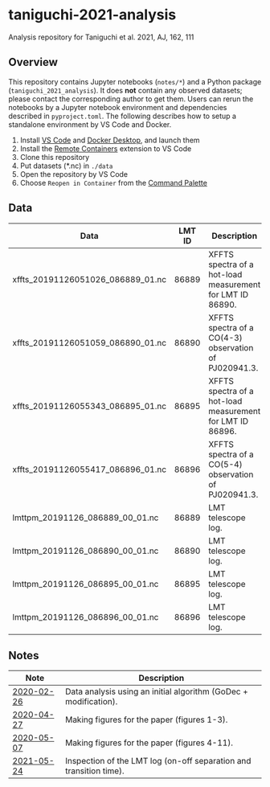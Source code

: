 # taniguchi-2021-analysis
Analysis repository for Taniguchi et al. 2021, AJ, 162, 111

## Overview

This repository contains Jupyter notebooks (`notes/*`) and a Python package (`taniguchi_2021_analysis`).
It does **not** contain any observed datasets; please contact the corresponding author to get them.
Users can rerun the notebooks by a Jupyter notebook environment and dependencies described in `pyproject.toml`.
The following describes how to setup a standalone environment by VS Code and Docker.

1. Install [VS Code] and [Docker Desktop], and launch them
1. Install the [Remote Containers] extension to VS Code
1. Clone this repository
1. Put datasets (*.nc) in `./data`
1. Open the repository by VS Code
1. Choose `Reopen in Container` from the [Command Palette]

## Data

Data | LMT ID | Description
--- | --- | ---
xffts_20191126051026_086889_01.nc | 86889 | XFFTS spectra of a hot-load measurement for LMT ID 86890.
xffts_20191126051059_086890_01.nc | 86890 | XFFTS spectra of a CO(4-3) observation of PJ020941.3.
xffts_20191126055343_086895_01.nc | 86895 | XFFTS spectra of a hot-load measurement for LMT ID 86896.
xffts_20191126055417_086896_01.nc | 86896 | XFFTS spectra of a CO(5-4) observation of PJ020941.3.
lmttpm_20191126_086889_00_01.nc | 86889 | LMT telescope log.
lmttpm_20191126_086890_00_01.nc | 86890 | LMT telescope log.
lmttpm_20191126_086895_00_01.nc | 86895 | LMT telescope log.
lmttpm_20191126_086896_00_01.nc | 86896 | LMT telescope log.

## Notes

Note | Description
--- | ---
[2020-02-26](notes/2020-02-26) | Data analysis using an initial algorithm (GoDec + modification).
[2020-04-27](notes/2020-04-27) | Making figures for the paper (figures 1-3).
[2020-05-07](notes/2020-05-07) | Making figures for the paper (figures 4-11).
[2021-05-24](notes/2021-05-24) | Inspection of the LMT log (on-off separation and transition time).

[Command Palette]: https://code.visualstudio.com/docs/getstarted/userinterface#_command-palette
[Docker Desktop]: https://www.docker.com/products/docker-desktop
[Remote Containers]: https://marketplace.visualstudio.com/items?itemName=ms-vscode-remote.remote-containers
[VS Code]: https://code.visualstudio.com
